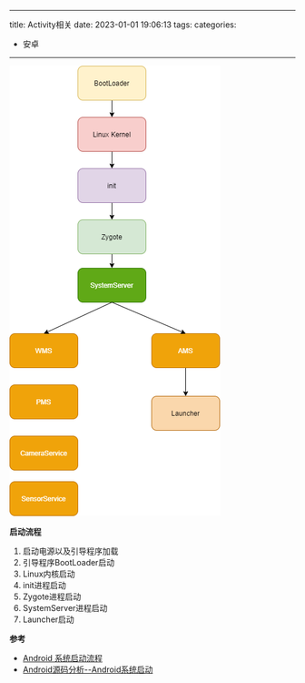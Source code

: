 
---
title: Activity相关
date: 2023-01-01 19:06:13
tags:
categories:
- 安卓
---

![Android系统启动流程](https://raw.githubusercontent.com/nosleepy/picture/master/img/android_system_startup_process.png)

**启动流程**

1. 启动电源以及引导程序加载
2. 引导程序BootLoader启动
3. Linux内核启动
4. init进程启动
5. Zygote进程启动
6. SystemServer进程启动
7. Launcher启动

**参考**

+ [Android 系统启动流程](https://github.com/yoyiyi/SoleilNotes/blob/master/Android/Android%E7%B3%BB%E7%BB%9F%E5%90%AF%E5%8A%A8.md)
+ [Android源码分析--Android系统启动](https://juejin.cn/post/6844903781457461261)